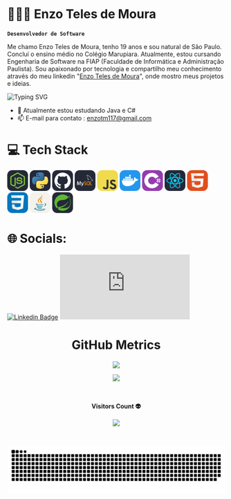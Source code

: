 # 👩🏻‍💻 Enzo Teles de Moura

**`Desenvolvedor de Software`**

Me chamo Enzo Teles de Moura, tenho 19 anos e sou natural de São Paulo. Concluí o ensino médio no Colégio Marupiara. Atualmente, estou cursando Engenharia de Software na FIAP (Faculdade de Informática e Administração Paulista). Sou apaixonado por tecnologia e compartilho meu conhecimento através do meu linkedin "[Enzo Teles de Moura](https://www.linkedin.com/in/enzo-teles-de-moura-64ba49291/)", onde mostro meus projetos e ideias.

 ![Typing SVG](https://readme-typing-svg.herokuapp.com/?color=02D9F7FF&size=35&center=false&vCenter=false&width=1000&lines=Hello+there+👋;👋👋👋;)

- 🌱 Atualmente estou estudando Java e C#
- 📫 E-mail para contato : enzotm117@gmail.com

 # 💻 Tech Stack
<p align="left">
<img src="https://github.com/tandpfun/skill-icons/blob/main/icons/NodeJS-Dark.svg" width="48" title="NodeJs">       
<img src="https://github.com/tandpfun/skill-icons/blob/main/icons/Python-Dark.svg" width="48" title="Python">
<img src="https://github.com/tandpfun/skill-icons/blob/main/icons/Github-Dark.svg" width="48" title="Github">   
<img src="https://github.com/tandpfun/skill-icons/blob/main/icons/MySQL-Dark.svg" width="48" title="">
<img src="https://github.com/tandpfun/skill-icons/blob/main/icons/JavaScript.svg" width="48"  title="Javascript">
<img src="https://github.com/tandpfun/skill-icons/blob/main/icons/Docker.svg" width="48"  title="Docker">
<img src="https://github.com/tandpfun/skill-icons/blob/main/icons/CS.svg" width="48"  title="C#">
<img src="https://github.com/tandpfun/skill-icons/blob/main/icons/React-Dark.svg" width="48" title="React.Js"> 
<img src="https://github.com/tandpfun/skill-icons/blob/main/icons/HTML.svg" width="48" title="HTML"> 
<img src="https://github.com/tandpfun/skill-icons/blob/main/icons/CSS.svg" width="48" title="CSS">
<img src="https://github.com/tandpfun/skill-icons/blob/main/icons/Java-Light.svg" width="48" title="JAVA">
<img src="https://github.com/tandpfun/skill-icons/blob/main/icons/Spring-Dark.svg" width="48" title="Spring">
 
<p/>

# 🌐 Socials:
[![Linkedin Badge](https://img.shields.io/badge/linkedin-%230077B5.svg?&style=for-the-badge&logo=linkedin&logoColor=white)](https://www.linkedin.com/in/enzo-teles-de-moura-64ba49291/)
[![Mail Badge](https://img.shields.io/badge/email-c14438?style=for-the-badge&logo=Gmail&logoColor=white&link=mailto:👽@gmail.com)](mailto:enzotm117@gmail.com)

 
<h1 align="center">GitHub Metrics</h1>
<p align="center">
  <img width="600em" align="center"
       src="https://github-profile-summary-cards.vercel.app/api/cards/profile-details?username=EnzoTM1170&theme=github_dark" />
</p>

<p align="center">
  <img
    src="https://github-readme-streak-stats.herokuapp.com?user=EnzoTM1170&theme=tokyonight_duo&hide_border=true" />
</p>

<div align="center">
  <br>
  <p align="center"><b>Visitors Count 👽</b></p>
  <p align="center">
    <img align="center"
         src="https://profile-counter.glitch.me/EnzoTM1170/count.svg" />
  </p>
  <br>
</div>

<p align="center">
  <img src="https://github.com/Platane/snk/raw/output/github-contribution-grid-snake.svg" />
</p>
